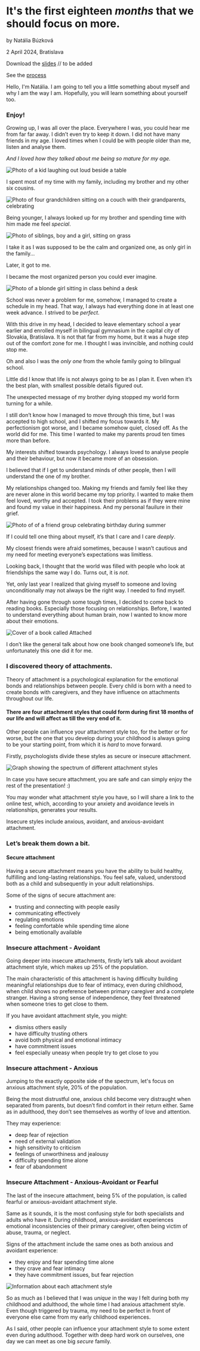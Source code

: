 
# It's the first eighteen *months* that we should focus on more.

by Natália Búzková

2 April 2024, Bratislava

Download the [slides](assets/slides.pdf) // to be added

See the [process](process.md)

Hello, I'm Natália. I am going to tell you a little something about myself and why I am the way I am. Hopefully, you will learn something about yourself too. 

### Enjoy!

Growing up, I was all over the place.
Everywhere I was, you could hear me from far far away. I didn’t even try to keep it down. I did not have many friends in my age.
I loved times when I could be with people older than me, listen and analyse them.

*And I loved how they talked about me being so mature for my age.*

![Photo of a kid laughing out loud beside a table](../img/laughing-kid-sitting-beside-a-tabble.jpg)

I spent most of my time with my family, including my brother and my other six cousins.

![Photo of four grandchildren sitting on a couch with their grandparents, celebrating](../img/grandchildren-sitting-around-a-table-with-their-grandparents.jpg)

Being younger, I always looked up for my brother and spending time with him made me feel *special*.

![Photo of siblings, boy and a girl, sitting on grass](../img/blonde-girl-with-brown-haired-boy-sitting-on-grass.jpg)

I take it as I was supposed to be the calm and organized one, as only girl in the family...

Later, it got to me.

I became the most organized person you could ever imagine.

![Photo of a blonde girl sitting in class behind a desk](../img/small-girl-sitting-in-school.jpg)

School was never a problem for me, somehow, I managed to create a schedule in my head. That way, I always had everything done in at least one week advance.
I strived to be *perfect*.

With this drive in my head, I decided to leave elementary school a year earlier and enrolled myself in bilingual gymnasium in the capital city of Slovakia, Bratislava. It is not that far from my home, but it was a huge step out of the comfort zone for me. 
I thought I was invincible, and nothing could stop me. 

Oh and also I was the *only one* from the whole family going to bilingual school.

Little did I know that life is not always going to be as I plan it. Even when it’s the best plan, with smallest possible details figured out. 

The unexpected message of my brother dying stopped my world form turning for a while.

I still don’t know how I managed to move through this time, but I was accepted to high school, and I shifted my focus towards it.
My perfectionism got worse, and I became somehow quiet, closed off. 
As the world did for me.
This time I wanted to make my parents proud ten times more than before. 

My interests shifted towards psychology. I always loved to analyse people and their behaviour, but now it became more of an obsession. 

I believed that if I get to understand minds of other people, then I will understand the one of my brother. 

My relationships changed too. Making my friends and family feel like they are never alone in this world became my top priority.
I wanted to make them feel loved, worthy and accepted. I took their problems as if they were mine and found my value in their happiness. And my personal fauilure in their grief. 

![Photo of of a friend group celebrating birthday during summer](../img/photo-of-friends-during-summer-holiday-celebrating-birthday.jpg)

If I could tell one thing about myself, it’s that I care and I care *deeply*. 

My closest friends were afraid sometimes, because I wasn’t cautious and my need for meeting everyone’s expectations was limitless.

Looking back, I thought that the world was filled with people who look at friendships the same way I do. Turns out, it is *not*. 

Yet, only last year I realized that giving myself to someone and loving unconditionally may not always be the right way. I needed to find myself.

After having gone through some tough times, I decided to come back to reading books.
Especially those focusing on relationships. Before, I wanted to understand everything about human brain, now I wanted to know more about their emotions.

![Cover of a book called Attached](../img/cover-of-book-called-attached.JPG)

I don’t like the general talk about how one book changed someone’s life, but unfortunately this one did it for me. 

### I discovered theory of attachments.

Theory of attachment is a psychological explanation for the emotional bonds and relationships between people.
Every child is born with a need to create bonds with caregivers, and they have influence on attachments throughout our life. 

#### There are four attachment styles that could form during first 18 months of our life and will affect as till the very end of it. 

Other people can influence your attachment style too, for the better or for worse, but the one that you develop during your childhood is always going to be your starting point, from which it is *hard* to move forward. 

Firstly, psychologists divide these styles as secure or insecure attachment. 

![Graph showing the spectrum of different attachment styles](../img/graph-showing-attachment-styles-and-their-spectrum.PNG)

In case you have secure attachment, you are safe and can simply enjoy the rest of the presentation! :)

You may wonder what attachment style you have, so I will share a link to the online test, which, according to your anxiety and avoidance levels in relationships, generates your results. 

Insecure styles include anxious, avoidant, and anxious-avoidant attachment. 

### Let’s break them down a bit. 

#### Secure attachment

Having a secure attachment means you have the ability to build healthy, fulfilling and long-lasting relationships. You feel safe, valued, understood both as a child and subsequently in your adult relationships. 

Some of the signs of secure attachment are: 
- trusting and connecting with people easily
- communicating effectively
- regulating emotions
- feeling comfortable while spending time alone
- being emotionally available

### Insecure attachment - Avoidant

Going deeper into insecure attachments, firstly let’s talk about avoidant attachment style, which makes up 25% of the population. 

The main characteristic of this attachment is having difficulty building meaningful relationships due to fear of intimacy, even during childhood, when child shows no preference between primary caregiver and a complete stranger. 
Having a strong sense of independence, they feel threatened when someone tries to get close to them. 

If you have avoidant attachment style, you might: 
- dismiss others easily
- have difficulty trusting others
- avoid both physical and emotional intimacy
- have commitment issues
- feel especially uneasy when people try to get close to you

### Insecure attachment - Anxious

Jumping to the exactly opposite side of the spectrum, let's focus on anxious attachment style, 20% of the population. 

Being the most distrustful one, anxious child become very distraught when separated from parents, but doesn’t find comfort in their return either.
Same as in adulthood, they don’t see themselves as worthy of love and attention. 

They may experience:
- deep fear of rejection
- need of external validation
- high sensitivity to criticism
- feelings of unworthiness and jealousy
- difficulty spending time alone
- fear of abandonment

### Insecure Attachment - Anxious-Avoidant or Fearful

The last of the insecure attachment, being 5% of the population, is called fearful or anxious-avoidant attachment style.

Same as it sounds, it is the most confusing style for both specialists and adults who have it.
During childhood, anxious-avoidant experiences emotional inconsistencies of their primary caregiver, often being victim of abuse, trauma, or neglect.

Signs of the attachment include the same ones as both anxious and avoidant experience: 
- they enjoy and fear spending time alone
- they crave and fear intimacy
- they have commitment issues, but fear rejection

![Information about each attachment style](../img/information-about-attachment-styles.jpg)

So as much as I believed that I was *unique* in the way I felt during both my childhood and adulthood, the whole time I had anxious attachment style. Even though triggered by trauma, my need to be perfect in front of everyone else came from my early childhood experiences. 

As I said, other people can influence your attachment style to some extent even during adulthood. 
Together with deep hard work on ourselves, one day we can meet as one big *secure* family.
